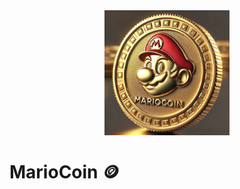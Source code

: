 <img src="./mariocoin.webp" alt="MarioCoin" width="200" style="display: block; margin: auto;" />

<h1>MarioCoin 🪙</h1>
